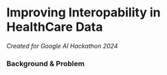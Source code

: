 # Improving Interopability in HealthCare Data
_Created for Google AI Hackathon 2024_

### Background & Problem

